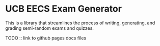 # UCB EECS Exam Generator 

This is a library that streamlines the process of writing, generating, and grading
semi-random exams and quizzes. 

TODO :: link to github pages docs files
